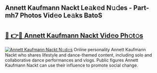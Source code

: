 ## Annett Kaufmann Nackt Le𝚊k𝚎d N𝚞𝚍es - Part-mh7 Photos Vid𝚎o Le𝚊ks BatoS

# <h2><a href="http://fbaj8q.evod.top/?m=Annett+Kaufmann+Nackt">🔗 👉🔴 Annett Kaufmann Nackt Vid𝚎o Ph𝚘t𝚘s</a></h2>

[![Annett Kaufmann Nackt N𝚞d𝚎s](https://i.imgur.com/8V9OHl7.gif)](http://fbaj8q.evod.top/?m=Annett+Kaufmann+Nackt)
Online personality Annett Kaufmann Nackt who shares lifestyle and dance-themed content, including solo and collaborative dance performances and vlogs. Public figures Annett Kaufmann Nackt can use their influence to promote social change. 
